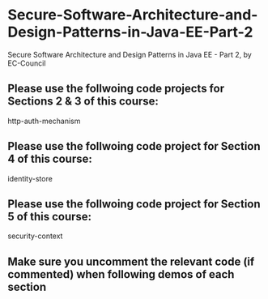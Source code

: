 # Secure-Software-Architecture-and-Design-Patterns-in-Java-EE-Part-2
Secure Software Architecture and Design Patterns in Java EE - Part 2, by EC-Council
## Please use the follwoing code projects for Sections 2 & 3 of this course:
  http-auth-mechanism
## Please use the follwoing code project for Section 4 of this course:
  identity-store
## Please use the follwoing code project for Section 5 of this course:
  security-context
  
## Make sure you uncomment the relevant code (if commented) when following demos of each section

